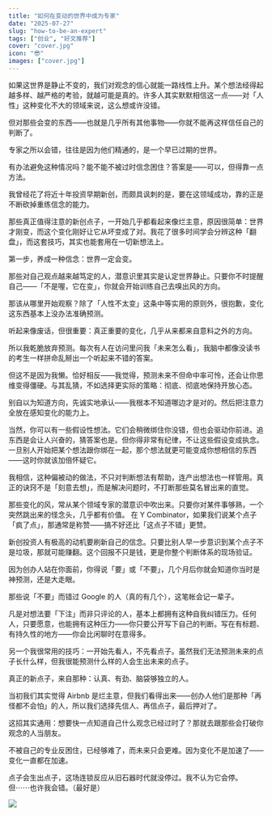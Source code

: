 ```yaml
---
title: "如何在变动的世界中成为专家"
date: "2025-07-27"
slug: "how-to-be-an-expert"
tags: ["创业", "好文推荐"]
cover: "cover.jpg"
icon: "😎"
images: ["cover.jpg"]
---
```

如果这世界是静止不变的，我们对观念的信心就能一路线性上升。某个想法经得起越多样、越严格的考验，就越可能是真的。许多人其实默默相信这一点——对「人性」这种变化不大的领域来说，这么想或许没错。



但对那些会变的东西——也就是几乎所有其他事物——你就不能再这样信任自己的判断了。



专家之所以会错，往往是因为他们精通的，是一个早已过期的世界。



有办法避免这种情况吗？能不能不被过时信念困住？答案是——可以，但得靠一点方法。



我曾经花了将近十年投资早期新创，而颇具讽刺的是，要在这领域成功，靠的正是不断砍掉重练信念的能力。



那些真正值得注意的新创点子，一开始几乎都看起来像烂主意，原因很简单：世界才刚变，而这个变化刚好让它从坏变成了对。我花了很多时间学会分辨这种「翻盘」，而这套技巧，其实也能套用在一切新想法上。



第一步，养成一种信念：世界一定会变。



那些对自己观点越来越笃定的人，潜意识里其实是认定世界静止。只要你不时提醒自己——「不是喔，它在变」，你就会开始训练自己去嗅出风的方向。



那该从哪里开始观察？除了「人性不太变」这条中等实用的原则外，很抱歉，变化这东西基本上没办法准确预测。



听起来像废话，但很重要：真正重要的变化，几乎从来都来自意料之外的方向。



所以我乾脆放弃预测。每次有人在访问里问我「未来怎么看」，我脑中都像没读书的考生一样拼命乱掰出一个听起来不错的答案。



但这不是因为我懒。恰好相反——我觉得，预测未来不但命中率可怜，还会让你思维变得僵硬。与其乱猜，不如选择更实际的策略：彻底、彻底地保持开放心态。



别自以为知道方向，先诚实地承认——我根本不知道哪边才是对的。然后把注意力全放在感知变化的能力上。



当然，你可以有一些假设性想法。它们会稍微绑住你没错，但也会驱动你前进。追东西是会让人兴奋的，猜答案也是。但你得非常有纪律，不让这些假设变成执念。
一旦别人开始把某个想法跟你绑在一起，那个想法就更可能变成你想相信的东西——这时你就该加倍怀疑它。



我相信，这种偏被动的做法，不只对判断想法有帮助，连产出想法也一样管用。真正的诀窍不是「刻意去想」，而是解决问题时，不打断那些莫名冒出来的直觉。



那些变化的风，常从某个领域专家的潜意识中吹出来。只要你对某件事够熟，一个突然跳出来的怪念头，几乎都有价值。
在 Y Combinator，如果我们说某个点子「疯了点」，那通常是称赞——搞不好还比「这点子不错」更赞。



新创投资人有极高的动机要刷新自己的信念。只要比别人早一步意识到某个点子不是垃圾，那就可能赚翻。这个回报不只是钱，更是你整个判断体系的现场验证。



因为创办人站在你面前，你得说「要」或「不要」，几个月后你就会知道你当时是神预测，还是大走眼。



那些说「不要」而错过 Google 的人（真的有几个），这笔帐会记一辈子。



凡是对想法要「下注」而非只评论的人，基本上都拥有这种自我纠错压力。任何人，只要愿意，也能拥有这种压力——你只要公开写下自己的判断。写在有标题、有持久性的地方——你会比闲聊时在意得多。



另一个我很常用的技巧：一开始先看人，不先看点子。虽然我们无法预测未来的点子长什么样，但我很能预测什么样的人会生出未来的点子。



真正的新点子，来自那种：认真、有劲、脑袋够独立的人。



当初我们其实觉得 Airbnb 是烂主意，但我们看得出来——创办人他们是那种「再怪都不会怕」的人，所以我们选择先信人、再信点子，最后押对了。



这招其实通用：想要快一点知道自己什么观念已经过时了？那就去跟那些会打破你观念的人当朋友。



不被自己的专业反困住，已经够难了，而未来只会更难。因为变化不是加速了——变化一直都在加速。



点子会生出点子，这场连锁反应从旧石器时代就没停过。我不认为它会停。
但⋯⋯也许我会错。（最好是）




![](https://prod-files-secure.s3.us-west-2.amazonaws.com/112d0858-5090-4d34-a606-b75eb8d65fd2/46476355-9cf3-4e99-9b7a-3531bc426380/1000202064.png?X-Amz-Algorithm=AWS4-HMAC-SHA256&X-Amz-Content-Sha256=UNSIGNED-PAYLOAD&X-Amz-Credential=ASIAZI2LB4664DCNGR5D%2F20250819%2Fus-west-2%2Fs3%2Faws4_request&X-Amz-Date=20250819T161631Z&X-Amz-Expires=3600&X-Amz-Security-Token=IQoJb3JpZ2luX2VjEHgaCXVzLXdlc3QtMiJHMEUCIQCgylVriEtk3%2Bl%2Fb%2FFYdAIJ%2BxIt6UubHtRhYNoVaj5siwIgLAR65F6qMtA%2B4BTi0pR31sgCOrDiOrXnM%2F8m20ti6B8qiAQIwf%2F%2F%2F%2F%2F%2F%2F%2F%2F%2FARAAGgw2Mzc0MjMxODM4MDUiDH57xhLp1HrVuw3p1yrcAzx8sxvwY4vQCJSPBtm5F1RbfMGyDYH2b7TXjWzD96n5C2DOHrvDzE7sSjHaLzmZNBtsH9ef5Oo3rK6JzxyyV1dR0oZW1vijCYBKB5dpPAy59fcag5bTlns1ary7%2BtFCZfoJpOu0JdKiNLcRxejVxatGB6MmXvZ97HkriOc0atG6DC9uuL3HxG7Y06ODJfBWTUZ23u6gRi1m0raKO9NzE%2FLppABPpDP8W87zkDb%2FUI2iOpvuPMXyReRmxbPv2Kwe6aFZqmBalykYDEmhrDExfrClvUA1%2BZd9PUN8BR0FK2WQTUijEv9PexkTaqgqUqDcWLbfH5A%2BCM7KSIEd8h9OmZkmcJnPVNGKSTMyAc6arSAuxMlRyy55Vj1YtNSft1hz7AF6zl8Zjl3UajGJiYQS3%2F0L4kDuOA%2B14gn0kFI0snWpVAbhiFF%2BQpTwLK%2FlEIIfmumYOciLczZCMwjGVDlnLg5fmi58mYRstixke10ABN%2B5TeZBtwgyIROKej9q2a5CeAb3UijEZgPNJfvKVPW9%2Bj7HHsDMhzehP1FVWC1vZfDYP0T6CU1b0ecQ8gt57E%2FqGGN%2BoDW5EroNRm%2FAVx8tWixXLX8wdgV6UkHP0ZZg5W1w3ab8EZzs7Cqes%2F%2BLMJutksUGOqUB%2BwiLK1REkYIZd6BiMcwd6MOuu%2FaaFfV91oKq2XihcftZhdd0UnK%2BAbLbGBPoVTtrmJSFOl897ZRpZEwZkAkUrCK5U1gHdDeZs8uUF8G9nWvNVElLHpCxIHPZZbwhyJJHOLesPFe8zqRjCGaijosPlb%2BDtWXXEv2%2F2vpkk%2FSqgiYuCyVP1xF7El9w5r%2Fb9BfRER77iiYQSUOqEVQbZN3X%2F17HHtwb&X-Amz-Signature=8e31e92a932b3b651e92e6dcf1520ba3830f8952c4fc279e15373025ae7b5aca&X-Amz-SignedHeaders=host&x-amz-checksum-mode=ENABLED&x-id=GetObject)

